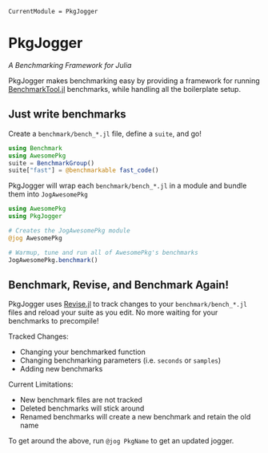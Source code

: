 ```@meta
CurrentModule = PkgJogger
```

# PkgJogger

*A Benchmarking Framework for Julia*

PkgJogger makes benchmarking easy by providing a framework for running [BenchmarkTool.jl](https://github.com/JuliaCI/BenchmarkTools.jl) benchmarks, while handling all the boilerplate setup.

## Just write benchmarks

Create a `benchmark/bench_*.jl` file, define a `suite`, and go!

```julia
using Benchmark
using AwesomePkg
suite = BenchmarkGroup()
suite["fast"] = @benchmarkable fast_code()
```

PkgJogger will wrap each `benchmark/bench_*.jl` in a module and bundle them into `JogAwesomePkg`

```julia
using AwesomePkg
using PkgJogger

# Creates the JogAwesomePkg module
@jog AwesomePkg

# Warmup, tune and run all of AwesomePkg's benchmarks
JogAwesomePkg.benchmark()
```

## Benchmark, Revise, and Benchmark Again!

PkgJogger uses [Revise.jl](https://github.com/timholy/Revise.jl) to track
changes to your `benchmark/bench_*.jl` files and reload your suite as you edit.
No more waiting for your benchmarks to precompile!

Tracked Changes:

- Changing your benchmarked function
- Changing benchmarking parameters (i.e. `seconds` or `samples`)
- Adding new benchmarks

Current Limitations:

- New benchmark files are not tracked
- Deleted benchmarks will stick around
- Renamed benchmarks will create a new benchmark and retain the old name

To get around the above, run `@jog PkgName` to get an updated jogger.

